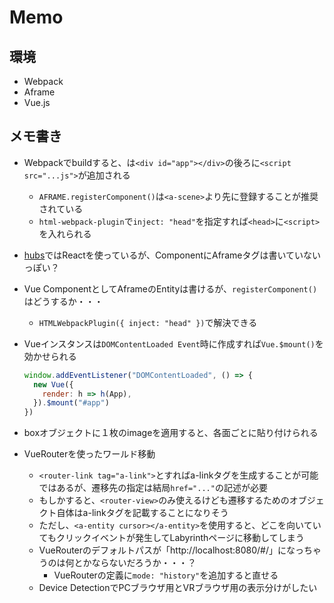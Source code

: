 # Memo

## 環境

- Webpack
- Aframe
- Vue.js

## メモ書き

- Webpackでbuildすると、は`<div id="app"></div>`の後ろに`<script src="...js">`が追加される
  - `AFRAME.registerComponent()`は`<a-scene>`より先に登録することが推奨されている
  - `html-webpack-plugin`で`inject: "head"`を指定すれば`<head>`に`<script>`を入れられる

- [hubs](https://github.com/mozilla/hubs)ではReactを使っているが、ComponentにAframeタグは書いていないっぽい？

- Vue ComponentとしてAframeのEntityは書けるが、`registerComponent()`はどうするか・・・
  - `HTMLWebpackPlugin({ inject: "head" })`で解決できる

- Vueインスタンスは`DOMContentLoaded Event`時に作成すれば`Vue.$mount()`を効かせられる
    ```javascript
    window.addEventListener("DOMContentLoaded", () => {
      new Vue({
        render: h => h(App),
      }).$mount("#app")
    })
    ```

- boxオブジェクトに１枚のimageを適用すると、各面ごとに貼り付けられる

- VueRouterを使ったワールド移動
  - `<router-link tag="a-link">`とすればa-linkタグを生成することが可能ではあるが、遷移先の指定は結局`href="..."`の記述が必要
  - もしかすると、`<router-view>`のみ使えるけども遷移するためのオブジェクト自体はa-linkタグを記載することになりそう
  - ただし、`<a-entity cursor></a-entity>`を使用すると、どこを向いていてもクリックイベントが発生してLabyrinthページに移動してしまう
  - VueRouterのデフォルトパスが「http://localhost:8080/#/」になっちゃうのは何とかならないだろうか・・・？
    - VueRouterの定義に`mode: "history"`を追加すると直せる
  - Device DetectionでPCブラウザ用とVRブラウザ用の表示分けがしたい
